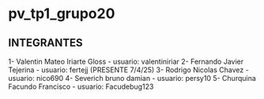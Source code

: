 # pv_tp1_grupo20

## INTEGRANTES

1- Valentin Mateo Iriarte Gloss - usuario: valentiniriar
2- Fernando Javier Tejerina - usuario: fertejj (PRESENTE 7/4/25)
3- Rodrigo Nicolas Chavez - usuario: nico690
4- Severich bruno damian - usuario: persy10
5- Churquina Facundo Francisco - usuario: Facudebug123
